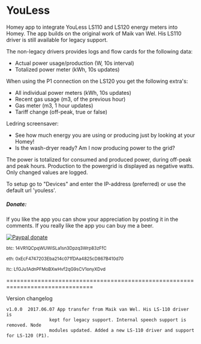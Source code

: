 # YouLess #

Homey app to integrate YouLess LS110 and LS120 energy meters into Homey.
The app builds on the original work of Maik van Wel. His LS110 driver is still
available for legacy support.

The non-legacy drivers provides logs and flow cards for the following data:
- Actual power usage/production (W, 10s interval)
- Totalized power meter (kWh, 10s updates)

When using the P1 connection on the LS120 you get the following extra's:
- All individual power meters (kWh, 10s updates)
- Recent gas usage (m3, of the previous hour)
- Gas meter (m3, 1 hour updates)
- Tariff change (off-peak, true or false)

Ledring screensaver:
- See how much energy you are using or producing just by looking at your Homey!
- Is the wash-dryer ready? Am I now producing power to the grid?

The power is totalized for consumed and produced power, during off-peak and
peak hours. Production to the powergrid is displayed as negative watts.
Only changed values are logged.

To setup go to "Devices" and enter the IP-address (preferred) or use the default
url 'youless'.

##### Donate: #####
If you like the app you can show your appreciation by posting it in the comments.
If you really like the app you can buy me a beer.

[![Paypal donate][pp-donate-image]][pp-donate-link]

<sup>btc: 14VR1QCpqWUWiSLa1sn3Dpzq3Wrp83zFfC</sup>

<sup>eth: 0xEcF4747203Eba214c071fDAa4825cD867B410d70</sup>

<sup>ltc: LfGJu1AdnPFMoBXwHvf2qG9sCV1onyXDvd</sup>

===============================================================================

Version changelog

```
v1.0.0  2017.06.07 App transfer from Maik van Wel. His LS-110 driver is
				kept for legacy support. Internal speech support is removed. Node
				modules updated. Added a new LS-110 driver and support for LS-120 (P1).
```
[pp-donate-link]: https://www.paypal.com/cgi-bin/webscr?cmd=_s-xclick&hosted_button_id=FV7VNCQ6XBY6L
[pp-donate-image]: https://www.paypalobjects.com/en_US/i/btn/btn_donate_SM.gif
